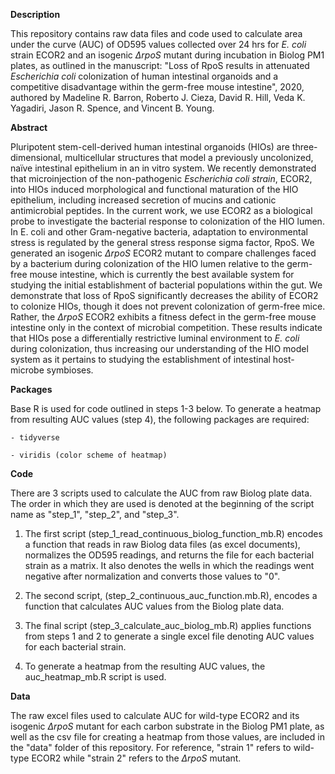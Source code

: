 **Description**

This repository contains raw data files and code used to calculate area under the curve (AUC) of OD595 values collected over 24 hrs for *E. coli* strain ECOR2 and an isogenic *∆rpoS* mutant during incubation in Biolog PM1 plates, as outlined in the manuscript: "Loss of RpoS results in attenuated *Escherichia coli* colonization of human intestinal organoids and a competitive disadvantage within the germ-free mouse intestine", 2020, authored by Madeline R. Barron, Roberto J. Cieza, David R. Hill, Veda K. Yagadiri, Jason R. Spence, and Vincent B. Young. 


**Abstract**

Pluripotent stem-cell-derived human intestinal organoids (HIOs) are three-dimensional, multicellular structures that model a previously uncolonized, naïve intestinal epithelium in an in vitro system. We recently demonstrated that microinjection of the non-pathogenic *Escherichia coli strain*, ECOR2, into HIOs induced morphological and functional maturation of the HIO epithelium, including increased secretion of mucins and cationic antimicrobial peptides. In the current work, we use ECOR2 as a biological probe to investigate the bacterial response to colonization of the HIO lumen. In E. coli and other Gram-negative bacteria, adaptation to environmental stress is regulated by the general stress response sigma factor, RpoS. We generated an isogenic *∆rpoS* ECOR2 mutant to compare challenges faced by a bacterium during colonization of the HIO lumen relative to the germ-free mouse intestine, which is currently the best available system for studying the initial establishment of bacterial populations within the gut. We demonstrate that loss of RpoS significantly decreases the ability of ECOR2 to colonize HIOs, though it does not prevent colonization of germ-free mice. Rather, the *∆rpoS* ECOR2 exhibits a fitness defect in the germ-free mouse intestine only in the context of microbial competition. These results indicate that HIOs pose a differentially restrictive luminal environment to *E. coli* during colonization, thus increasing our understanding of the HIO model system as it pertains to studying the establishment of intestinal host-microbe symbioses.   
 
 **Packages**

Base R is used for code outlined in steps 1-3 below. To generate a heatmap from resulting AUC values (step 4), the following packages are required:

    - tidyverse

    - viridis (color scheme of heatmap)
 
**Code**

There are 3 scripts used to calculate the AUC from raw Biolog plate data. The order in which they are used is denoted at the beginning of the script name as "step_1", "step_2", and "step_3". 

1. The first script (step_1_read_continuous_biolog_function_mb.R) encodes a function that reads in raw Biolog data files (as excel documents), normalizes the OD595 readings, and returns the file for each bacterial strain as a matrix. It also denotes the wells in which the readings went negative after normalization and converts those values to "0".

2. The second script, (step_2_continuous_auc_function.mb.R), encodes a function that calculates AUC values from the Biolog plate data.

3. The final script (step_3_calculate_auc_biolog_mb.R) applies functions from steps 1 and 2 to generate a single excel file denoting AUC values for each bacterial strain.

4. To generate a heatmap from the resulting AUC values, the auc_heatmap_mb.R script is used. 

**Data**

The raw excel files used to calculate AUC for wild-type ECOR2 and its isogenic *∆rpoS* mutant for each carbon substrate in the Biolog PM1 plate, as well as the csv file for creating a heatmap from those values, are included in the "data" folder of this repository. For reference, "strain 1" refers to wild-type ECOR2 while "strain 2" refers to the *∆rpoS* mutant.
